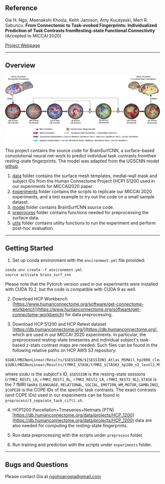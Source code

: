 ## Reference
Gia H. Ngo, Meenakshi Khosla, Keith Jamison, Amy Kuceyeski, Mert R. Sabuncu. **From Connectomic to Task-evoked Fingerprints: Individualized Prediction of Task Contrasts fromResting-state Functional Connectivity** (Accepted to MICCAI 2020)

[Project Webpage](https://ngohgia.github.io/brain-surf-cnn)

----

## Overview

![overview](overview.png)

This project contains the source code for BrainSurfCNN, a surface-based convolutional neural net-work to predict individual task contrasts fromtheir resting-state fingerprints. The model was adapted from the UGSCNN model [github](https://github.com/maxjiang93/ugscnn).

1. [data](./data) folder contains the surface mesh templates, medial-wall mask and subject IDs from the Human Connectome Project (HCP) S1200 used in our experiments for MICCAI2020 paper.
2. [experiments](./experiments) folder contains the scripts to replicate our MICCAI 2020 experiments, and a test example to try out the code on a small sample dataset.
3. [model](./model) folder contains BrainSurfCNN source code.
4. [preprocess](./preprocess) folder contains functions needed for preprocessing the surface data.
5. [utils](./utils) folder contains utility functions to run the experiment and perform post-hoc evaluation.

----

## Getting Started

1. Set up conda environment with the `environment.yml` file provided:
```
conda env create -f environment.yml
source activate brain_surf_cnn
```
Please note that the Pytorch version used in our experiments were installed with CUDA 10.2, but the code is compatible with CUDA 9 as well.

2. Download HCP Workbench [https://www.humanconnectome.org/software/get-connectome-workbench](https://www.humanconnectome.org/software/get-connectome-workbench) for data preprocessing.

3. Download HCP S1200 and HCP Retest dataset [https://db.humanconnectome.org/](https://db.humanconnectome.org), which are used in our MICCAI 2020 experiments. In particular, the preprocessed resting-state timeseries and individual subject's task-based z-stats contrast maps are needed. Such files can be found in the following relative paths on HCP AWS S3 repository:
```
$SUBJ/MNINonLinear/Results/$SESSION/${SESSION}_Atlas_MSMAll_hp2000_clean.dtseries.nii
$SUBJ/MNINonLinear/Results/tfMRI_$TASK/tfMRI_${TASK}_hp200_s2_level2_MSMAll.feat/GrayordinatesStats/cope${COPEID}.feat/zstat1.dtseries.nii
```
where `$SUBJ` is the subject's ID, `$SESSION` is the resting-state sessions (`rfMRI_REST1_LR`, `rfMRI_REST1_RL`, `rfMRI_REST2_LR`, `rfMRI_REST2_RL`), `$TASK` is the 7 fMRI tasks (`LANGUAGE`, `RELATIONAL`, `SOCIAL`, `EMOTION`, `WM`, `MOTOR`, `GAMBLING`), `$COPEID` is the COPE IDs of the specific task contrasts. The exact contrasts (and COPE IDs) used in our experiments can be found in `preprocess/3_separate_task_cifti.sh`.

4. HCP1200 Parcellation+Timeseries+Netmats (PTN) [https://db.humanconnectome.org/data/projects/HCP_1200](https://db.humanconnectome.org/data/projects/HCP_1200) data are also needed for computing the resting-state fingerprints.

5. Run data preprocessing with the scripts under `preprocess` folder.

6. Run training and prediction with the scripts under `experiments` folder.

----

## Bugs and Questions

Please contact Gia at ngohoanggia@gmail.com

